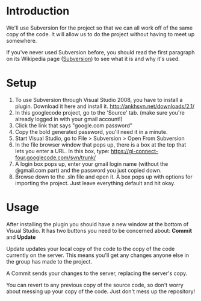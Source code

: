 # Introduction #

We'll use Subversion for the project so that we can all work off of the same copy of the code. It will allow us to do the project without having to meet up somewhere.

If you've never used Subversion before, you should read the first paragraph on its Wikipedia page ([Subversion](http://en.wikipedia.org/wiki/Subversion_%28software%29)) to see what it is and why it's used.


# Setup #
  1. To use Subversion through Visual Studio 2008, you have to install a plugin. Download it  here and install it. http://ankhsvn.net/downloads/2.1/
  1. In this googlecode project, go to the 'Source' tab. (make sure you're already logged in with your gmail account!)
  1. Click the link that says "google.com password"
  1. Copy the bold generated password, you'll need it in a minute.
  1. Start Visual Studio, go to File > Subversion > Open From Subversion
  1. In the file browser window that pops up, there is a box at the top that lets you enter a URL. In this box, type: https://gl-connect-four.googlecode.com/svn/trunk/
  1. A login box pops up, enter your gmail login name (without the @gmail.com part) and the password you just copied down.
  1. Browse down to the .sln file and open it. A box pops up with options for importing the project. Just leave everything default and hit okay.

# Usage #
After installing the plugin you should have a new window at the bottom of Visual Studio. It has two buttons you need to be concerned about: **Commit** and **Update**

Update updates your local copy of the code to the copy of the code currently on the server. This means you'll get any changes anyone else in the group has made to the project.

A Commit sends your changes to the server, replacing the server's copy.

You can revert to any previous copy of the source code, so don't worry about messing up your copy of the code. Just don't mess up the repository!